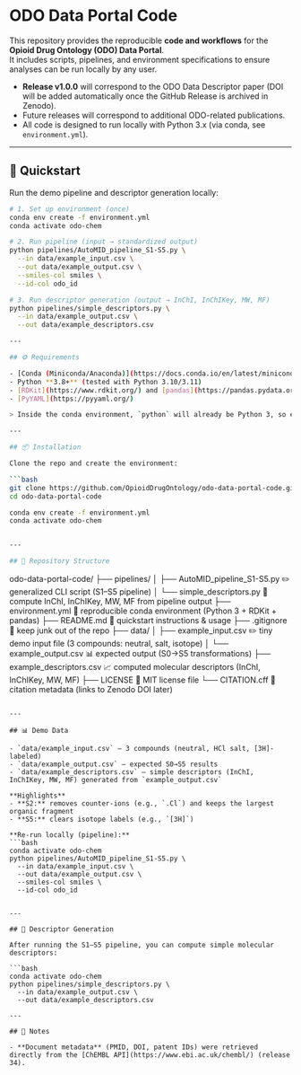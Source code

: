 # ODO Data Portal Code

This repository provides the reproducible **code and workflows** for the **Opioid Drug Ontology (ODO) Data Portal**.  
It includes scripts, pipelines, and environment specifications to ensure analyses can be run locally by any user.

- **Release v1.0.0** will correspond to the ODO Data Descriptor paper (DOI will be added automatically once the GitHub Release is archived in Zenodo).  
- Future releases will correspond to additional ODO-related publications.  
- All code is designed to run locally with Python 3.x (via conda, see `environment.yml`).  

---

## 🚀 Quickstart

Run the demo pipeline and descriptor generation locally:

```bash
# 1. Set up environment (once)
conda env create -f environment.yml
conda activate odo-chem

# 2. Run pipeline (input → standardized output)
python pipelines/AutoMID_pipeline_S1-S5.py \
  --in data/example_input.csv \
  --out data/example_output.csv \
  --smiles-col smiles \
  --id-col odo_id

# 3. Run descriptor generation (output → InChI, InChIKey, MW, MF)
python pipelines/simple_descriptors.py \
  --in data/example_output.csv \
  --out data/example_descriptors.csv

---

## ⚙️ Requirements

- [Conda (Miniconda/Anaconda)](https://docs.conda.io/en/latest/miniconda.html)  
- Python **3.8+** (tested with Python 3.10/3.11)  
- [RDKit](https://www.rdkit.org/) and [pandas](https://pandas.pydata.org/) (installed via the provided environment file)  
- [PyYAML](https://pyyaml.org/)  

> Inside the conda environment, `python` will already be Python 3, so either `python` or `python3` works.

---

## 📦 Installation

Clone the repo and create the environment:

```bash
git clone https://github.com/OpioidDrugOntology/odo-data-portal-code.git
cd odo-data-portal-code

conda env create -f environment.yml
conda activate odo-chem


---

## 📂 Repository Structure

```
odo-data-portal-code/
├── pipelines/
│   ├── AutoMID_pipeline_S1-S5.py   ✏️  generalized CLI script (S1–S5 pipeline)
│   └── simple_descriptors.py       🧾  compute InChI, InChIKey, MW, MF from pipeline output
├── environment.yml                 🔧  reproducible conda environment (Python 3 + RDKit + pandas)
├── README.md                       📖  quickstart instructions & usage
├── .gitignore                      🚫  keep junk out of the repo
├── data/
│   ├── example_input.csv           ✏️  tiny demo input file (3 compounds: neutral, salt, isotope)
│   └── example_output.csv          📊  expected output (S0→S5 transformations)
├── example_descriptors.csv         📈  computed molecular descriptors (InChI, InChIKey, MW, MF)
├── LICENSE                         📜  MIT license file
└── CITATION.cff                    📝  citation metadata (links to Zenodo DOI later)
```

---

## 📊 Demo Data

- `data/example_input.csv` — 3 compounds (neutral, HCl salt, [3H]-labeled)  
- `data/example_output.csv` — expected S0→S5 results  
- `data/example_descriptors.csv` — simple descriptors (InChI, InChIKey, MW, MF) generated from `example_output.csv`  

**Highlights**  
- **S2:** removes counter-ions (e.g., `.Cl`) and keeps the largest organic fragment  
- **S5:** clears isotope labels (e.g., `[3H]`)  

**Re-run locally (pipeline):**  
```bash
conda activate odo-chem
python pipelines/AutoMID_pipeline_S1-S5.py \
  --in data/example_input.csv \
  --out data/example_output.csv \
  --smiles-col smiles \
  --id-col odo_id


---

## 🧪 Descriptor Generation

After running the S1–S5 pipeline, you can compute simple molecular descriptors:

```bash
conda activate odo-chem
python pipelines/simple_descriptors.py \
  --in data/example_output.csv \
  --out data/example_descriptors.csv

---

## 📑 Notes

- **Document metadata** (PMID, DOI, patent IDs) were retrieved directly from the [ChEMBL API](https://www.ebi.ac.uk/chembl/) (release 34).  

